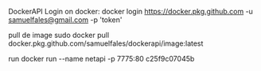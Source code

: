 DockerAPI
Login on docker:
docker login https://docker.pkg.github.com -u samuelfales@gmail.com -p 'token'  

pull de image 
sudo docker pull docker.pkg.github.com/samuelfales/dockerapi/image:latest   

run 
 docker run --name netapi -p 7775:80 c25f9c07045b    